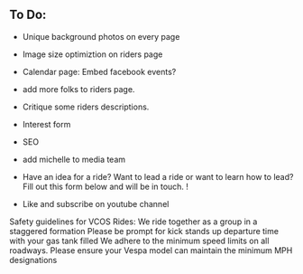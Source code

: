 ## To Do:
- Unique background photos on every page
- Image size optimiztion on riders page
- Calendar page: Embed facebook events?
- add more folks to riders page.
- Critique some riders descriptions.
- Interest form
- SEO

- add michelle to media team
- Have an idea for a ride? Want to lead a ride or want to learn how to lead? Fill out this form below and will be in touch. !  
- Like and subscribe on youtube channel

Safety guidelines for VCOS Rides:
We ride together as a group in a staggered formation
Please be prompt for kick stands up departure time with your gas tank filled 
We adhere to  the minimum speed limits on all roadways. Please ensure your Vespa model can maintain the minimum MPH designations